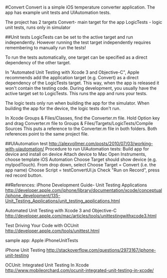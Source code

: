#Convert
Convert is a simple iOS temperature converter application.
The app has example unit tests and UIAutomation tests.

The project has 2 targets
  Convert- main target for the app
  LogicTests - logic unit tests, runs only in simulator

##Unit tests
LogicTests can be set to the active target and run independently.
However running the test target independently requires remembering to manually run the tests!

To run the tests automatically, one target can be specified as a direct dependency of the other target.

In "Automated Unit Testing with Xcode 3 and Objective-C", Apple recommends add the application target (e.g. Convert) as a direct dependency of the LogicTests target.
This way, when the app is released it won't contain the testing code.
During development, you usually have the active target set to LogicTests.  This runs the app and runs your tests.

The logic tests only run when building the app for the simulator.
When building the app for the device, the logic tests don't run.

In Xcode Groups & Files/Classes, find the Converter.m file.
Hold Option key and drag Converter.m file to Groups & Files/Targets/LogicTests/Compile Sources
This puts a reference to the Converter.m file in both folders.  Both references point to the same project file.

##UIAutomation test
http://alexvollmer.com/posts/2010/07/03/working-with-uiautomation/
Procedure to run UIAutomation tests:
Build app for device and install on device
Attach device to Mac
Open Instruments, choose template iOS Automation
Choose Target should show device (e.g. myIpodTouch).
From drop down, select Choose Target = Convert (i.e. the app name)
Choose Script = testConvertUI.js
Check "Run on Record", press red record button.


##References:
iPhone Development Guide- Unit Testing Applications
http://developer.apple.com/iphone/library/documentation/xcode/conceptual/iphone_development/135-Unit_Testing_Applications/unit_testing_applications.html

Automated Unit Testing with Xcode 3 and Objective-C
http://developer.apple.com/mac/articles/tools/unittestingwithxcode3.html

Test Driving Your Code with OCUnit
http://developer.apple.com/tools/unittest.html

sample app: Apple iPhoneUnitTests

iPhone Unit Testing
http://stackoverflow.com/questions/2973167/iphone-unit-testing

OCUnit: Integrated Unit Testing In Xcode
http://www.mobileorchard.com/ocunit-integrated-unit-testing-in-xcode/
